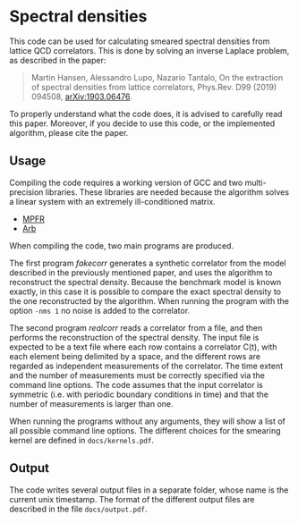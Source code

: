 # Spectral densities
This code can be used for calculating smeared spectral densities from lattice QCD correlators. This is done by solving an inverse Laplace problem, as described in the paper:

> Martin Hansen, Alessandro Lupo, Nazario Tantalo, On the extraction of spectral densities from lattice correlators, Phys.Rev. D99 (2019) 094508, [arXiv:1903.06476](https://arxiv.org/abs/1903.06476).

To properly understand what the code does, it is advised to carefully read this paper. Moreover, if you decide to use this code, or the implemented algorithm, please cite the paper.

## Usage
Compiling the code requires a working version of GCC and two multi-precision libraries. These libraries are needed because the algorithm solves a linear system with an extremely ill-conditioned matrix.
* [MPFR](https://www.mpfr.org)
* [Arb](http://arblib.org)

When compiling the code, two main programs are produced.

The first program *fakecorr* generates a synthetic correlator from the model described in the previously mentioned paper, and uses the algorithm to reconstruct the spectral density. Because the benchmark model is known exactly, in this case it is possible to compare the exact spectral density to the one reconstructed by the algorithm. When running the program with the option `-nms 1` no noise is added to the correlator.

The second program *realcorr* reads a correlator from a file, and then performs the reconstruction of the spectral density. The input file is expected to be a text file where each row contains a correlator C(t), with each element being delimited by a space, and the different rows are regarded as independent measurements of the correlator. The time extent and the number of measurements must be correctly specified via the command line options. The code assumes that the input correlator is symmetric (i.e. with periodic boundary conditions in time) and that the number of measurements is larger than one.

When running the programs without any arguments, they will show a list of all possible command line options. The different choices for the smearing kernel are defined in `docs/kernels.pdf`.

## Output
The code writes several output files in a separate folder, whose name is the current unix timestamp. The format of the different output files are described in the file `docs/output.pdf`.

